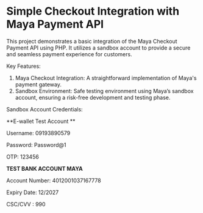 # Simple Checkout Integration with Maya Payment API


This project demonstrates a basic integration of the Maya Checkout Payment API using PHP. It utilizes a sandbox account to provide a secure and seamless payment experience for customers.

Key Features:

1. Maya Checkout Integration: A straightforward implementation of Maya's payment gateway.
2. Sandbox Environment: Safe testing environment using Maya’s sandbox account, ensuring a risk-free development and testing phase.

Sandbox Account Credentials:

**E-wallet Test Account  **

Username: 09193890579

Password: Password@1

OTP: 123456


**TEST BANK ACCOUNT MAYA**

Account Number: 4012001037167778

Expiry Date: 12/2027

CSC/CVV : 990

